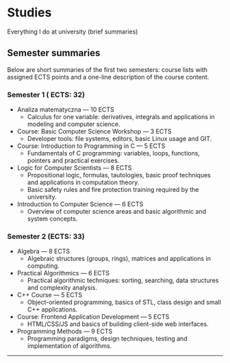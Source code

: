 # Studies

Everything I do at university (brief summaries)

## Semester summaries

Below are short summaries of the first two semesters: course lists with assigned ECTS points and a one-line description of the course content.

### Semester 1 ( ECTS: 32)

- Analiza matematyczna — 10 ECTS
  - Calculus for one variable: derivatives, integrals and applications in modeling and computer science.
- Course: Basic Computer Science Workshop — 3 ECTS
  - Developer tools: file systems, editors, basic Linux usage and GIT.
- Course: Introduction to Programming in C — 5 ECTS
  - Fundamentals of C programming: variables, loops, functions, pointers and practical exercises.
- Logic for Computer Scientists — 8 ECTS
  - Propositional logic, formulas, tautologies, basic proof techniques and applications in computation theory.
  - Basic safety rules and fire protection training required by the university.
- Introduction to Computer Science — 6 ECTS
  - Overview of computer science areas and basic algorithmic and system concepts.

### Semester 2 (ECTS: 33)

- Algebra — 8 ECTS
  - Algebraic structures (groups, rings), matrices and applications in computing.
- Practical Algorithmics — 6 ECTS
  - Practical algorithmic techniques: sorting, searching, data structures and complexity analysis.
- C++ Course — 5 ECTS
  - Object-oriented programming, basics of STL, class design and small C++ applications.
- Course: Frontend Application Development — 5 ECTS
  - HTML/CSS/JS and basics of building client-side web interfaces.
- Programming Methods — 9 ECTS
  - Programming paradigms, design techniques, testing and implementation of algorithms.

---
